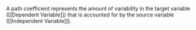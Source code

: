 A path coefficient represents the amount of variability in the target variable ([[Dependent Variable]]) that is accounted for by the source variable ([[Independent Variable]]). 